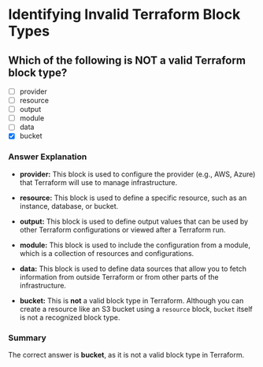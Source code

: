 # Identifying Invalid Terraform Block Types

## **Which of the following is NOT a valid Terraform block type?**

- [ ] provider
- [ ] resource
- [ ] output
- [ ] module
- [ ] data
- [x] bucket

### Answer Explanation

- **provider:** This block is used to configure the provider (e.g., AWS, Azure) that Terraform will use to manage infrastructure.

- **resource:** This block is used to define a specific resource, such as an instance, database, or bucket.

- **output:** This block is used to define output values that can be used by other Terraform configurations or viewed after a Terraform run.

- **module:** This block is used to include the configuration from a module, which is a collection of resources and configurations.

- **data:** This block is used to define data sources that allow you to fetch information from outside Terraform or from other parts of the infrastructure.

- **bucket:** This is **not** a valid block type in Terraform. Although you can create a resource like an S3 bucket using a `resource` block, `bucket` itself is not a recognized block type.

### Summary

The correct answer is **bucket**, as it is not a valid block type in Terraform.
